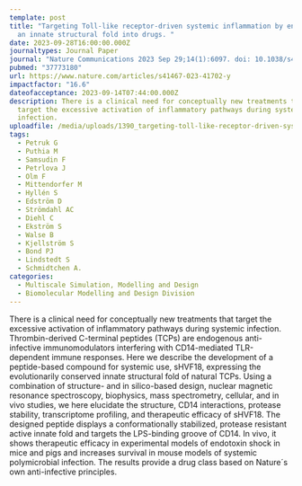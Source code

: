 ```yaml
---
template: post
title: "Targeting Toll-like receptor-driven systemic inflammation by engineering
  an innate structural fold into drugs. "
date: 2023-09-28T16:00:00.000Z
journaltypes: Journal Paper
journal: "Nature Communications 2023 Sep 29;14(1):6097. doi: 10.1038/s41467-023-41702-y"
pubmed: "37773180"
url: https://www.nature.com/articles/s41467-023-41702-y
impactfactor: "16.6"
dateofacceptance: 2023-09-14T07:44:00.000Z
description: There is a clinical need for conceptually new treatments that
  target the excessive activation of inflammatory pathways during systemic
  infection.
uploadfile: /media/uploads/1390_targeting-toll-like-receptor-driven-systemic-inflammation-by-engineering-an-innate-structural-fold-into-drugs.pdf
tags:
  - Petruk G
  - Puthia M
  - Samsudin F
  - Petrlova J
  - Olm F
  - Mittendorfer M
  - Hyllén S
  - Edström D
  - Strömdahl AC
  - Diehl C
  - Ekström S
  - Walse B
  - Kjellström S
  - Bond PJ
  - Lindstedt S
  - Schmidtchen A.
categories:
  - Multiscale Simulation, Modelling and Design
  - Biomolecular Modelling and Design Division
---
```

<!--StartFragment-->

There is a clinical need for conceptually new treatments that target the excessive activation of inflammatory pathways during systemic infection. Thrombin-derived C-terminal peptides (TCPs) are endogenous anti-infective immunomodulators interfering with CD14-mediated TLR-dependent immune responses. Here we describe the development of a peptide-based compound for systemic use, sHVF18, expressing the evolutionarily conserved innate structural fold of natural TCPs. Using a combination of structure- and in silico-based design, nuclear magnetic resonance spectroscopy, biophysics, mass spectrometry, cellular, and in vivo studies, we here elucidate the structure, CD14 interactions, protease stability, transcriptome profiling, and therapeutic efficacy of sHVF18. The designed peptide displays a conformationally stabilized, protease resistant active innate fold and targets the LPS-binding groove of CD14. In vivo, it shows therapeutic efficacy in experimental models of endotoxin shock in mice and pigs and increases survival in mouse models of systemic polymicrobial infection. The results provide a drug class based on Nature´s own anti-infective principles.

<!--EndFragment-->